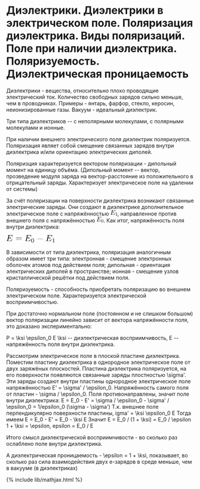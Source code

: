 # Диэлектрики. Диэлектрики в электрическом поле. Поляризация диэлектрика. Виды поляризаций. Поле при наличии диэлектрика. Поляризуемость. Диэлектрическая проницаемость

Диэлектрики - вещества, относительно плохо проводящие электрический ток. Количество свободных зарядов сильно меньше, чем в проводниках. Примеры - янтарь, фарфор, стекло, керосин, неионизированные газы. Вакуум - идеальный диэлектрик.

Три типа диэлектриков -- с неполярными молекулами, с полярными молекулами и ионные.

При наличии внешнего электрического поля диэлектрик поляризуется. Поляризация являет собой смещение связанных зарядов внутри диэлектрика и/или ориентацию электрических диполей. 

Поляризция характеризуется вектором поляризации - дипольный момент на единицу объёма. (Дипольный момент -- вектор, прозведение модуля заряда на вектор-расстояние из положительного в отрицательный заряды. Характеризует электрическое поле на удалении от системы)

За счёт поляризации на поверхности диэлектрика возникают связанные электрические заряды. Они создают в диэлектрике дополнительное электрическое поле с напряжённостью <img src='resources/E_1.png' height="15"/>, направленное против внешнего поля с напряжённостью <img src='resources/E_0.png' height="15"/>. Как итог, напряжённость поля внутри диэлектрика:

<img src='resources/E_equals_basic.png' height="20" />

В зависимости от типа диэлектрика, поляризация аналогичным образом имеет три типа: электронная - смещение электронных оболочек атомов под действием поля; дипольная - ориентация электрических диполей в пространстве; ионная - смещение узлов кристаллической решётки под действием поля.

Поляризуемость - способность приобретать поляризацию во внешнем электрическом поле. Характеризуется электрической восприимчивостью.

При достаточно нормальном поле (постоянном и не слишком большом) вектор поляризации линейно зависит от вектора напряжённости поля, это доказано экспериментально:

P = \ksi \epsilon_0 E
\ksi -- диэлектрическая восприимчивость, E -- напряжённость поля внутри диэлектрика.

Рассмотрим электрическое поле в плоской пластине диэлектрика.
Поместим пластину диэлектрика  в однородное электрическое поле от двух заряжёных плоскостей. 
Пластина диэлектрика поляризуется, на его поверхности появляются связанные заряды плостностью \sigma'. Эти заряды создают внутри пластины однородное электрическое поле напряжённостью E' = \sigma' / \epsilon_0. Напряжённость самого поля от пластин - \sigma / \epsilon_0. Поля противонаправлены, значит поле внутри диэлектрика:
E = E_0 - E' = \sigma / \epsilon_0 - \sigma' / \epsilon_0 = 1/epsilon_0 (\sigma - \sigma')
Т.к. внешнее поле перпендикулярно поверхности пластины, 
igma' = \ksi \epsilon_0 E
Тогда имеем
E = E_0 - E' = E_0 - \ksi E
Значит
E = E_0 / (1 + \ksi) = E_0 / \epsilon
1 + \ksi = \epsilon, epsilon = E_0 / E

Итого смысл диэлектрической восприимчивости - во сколько раз ослаблено поле внутри диэлектрика.
 
А диэлектрическая проницаемость - \epsilon = 1 + \ksi, показывает, во сколько раз сила взаимодействия двух е-зарядов в среде меньше, чем в вакууме (в диэлектриках)

{% include lib/mathjax.html %}


